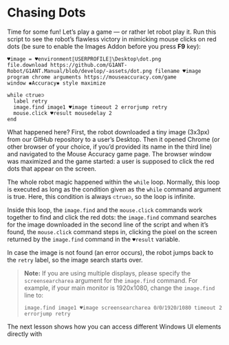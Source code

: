 # Chasing Dots

Time for some fun! Let’s play a game — or rather let robot play it. Run this script to see the robot’s flawless victory in mimicking mouse clicks on red dots (be sure to enable the Images Addon before you press **F9** key):

```G1ANT
♥image = ♥environment⟦USERPROFILE⟧\Desktop\dot.png
file.download https://github.com/G1ANT-Robot/G1ANT.Manual/blob/develop/-assets/dot.png filename ♥image
program chrome arguments https://mouseaccuracy.com/game
window ✱Accuracy✱ style maximize

while ⊂true⊃
  label retry
  image.find image1 ♥image timeout 2 errorjump retry
  mouse.click ♥result mousedelay 2
end
```

What happened here? First, the robot downloaded a tiny image (3x3px) from our GitHub repository to a user’s Desktop. Then it opened Chrome (or other browser of your choice, if you’d provided its name in the third line) and navigated to the Mouse Accuracy game page. The browser window was maximized and the game started: a user is supposed to click the red dots that appear on the screen.

The whole robot magic happened within the `while` loop. Normally, this loop is executed as long as the condition given as the `while` command argument is true. Here, this condition is always `⊂true⊃`, so the loop is infinite.

Inside this loop, the `image.find` and the `mouse.click` commands work together to find and click the red dots: the `image.find` command searches for the image downloaded in the second line of the script and when it’s found, the `mouse.click` command steps in, clicking the pixel on the screen returned by the `image.find` command in the `♥result` variable.

In case the image is not found (an error occurs), the robot jumps back to the `retry` label, so the image search starts over.

> **Note:** If you are using multiple displays, please specify the `screensearcharea` argument for the `image.find` command. For example, if your main monitor is 1920x1080, change the `image.find` line to:
>
> ```G1ANT
> image.find image1 ♥image screensearcharea 0⫽0⫽1920⫽1080 timeout 2 errorjump retry
> ```

The next lesson shows how you can access different Windows UI elements directly with 